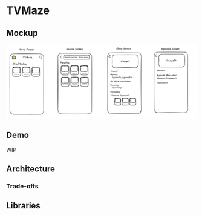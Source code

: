 #  TVMaze

## Mockup
![Layout](Resources/TV_maze_initial_layout.png)

## Demo
WIP

## Architecture

### Trade-offs 

## Libraries

